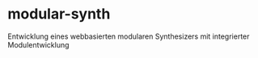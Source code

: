 # modular-synth
Entwicklung eines webbasierten modularen Synthesizers mit integrierter Modulentwicklung
